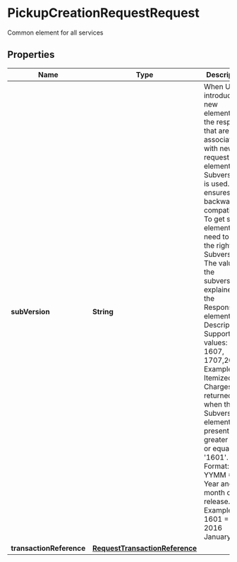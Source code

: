 

# PickupCreationRequestRequest

Common element for all services

## Properties

| Name | Type | Description | Notes |
|------------ | ------------- | ------------- | -------------|
|**subVersion** | **String** | When UPS introduces new elements in the response that are not associated with new request elements, Subversion is used. This ensures backward compatibility.  To get such elements you need to have the right Subversion. The value of the subversion is explained in the Response element Description. Supported values: 1607, 1707,2007  Example: Itemized Charges are returned only when the Subversion element is present and greater than or equal to &#39;1601&#39;.   Format: YYMM &#x3D; Year and month of the release. Example: 1601 &#x3D; 2016 January |  [optional] |
|**transactionReference** | [**RequestTransactionReference**](RequestTransactionReference.md) |  |  [optional] |



